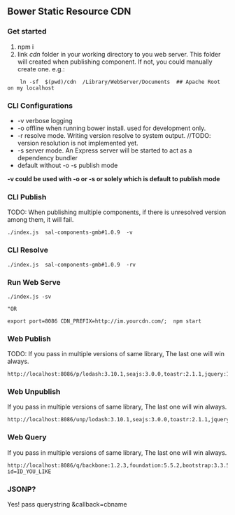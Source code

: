 ## Bower Static Resource CDN

### Get started

1. npm i
1. link *cdn* folder in your working directory to you web server. This folder will created when publishing component.  If not, you could manually create one.
e.g.:

```
    ln -sf  $(pwd)/cdn  /Library/WebServer/Documents  ## Apache Root on my localhost  
```


### CLI Configurations
* -v verbose logging
* -o offline when running bower install. used for development only.
* -r resolve mode. Writing version resolve to system output. //TODO: version resolution is not implemented yet.
* -s server mode. An Express server will be started to act as a dependency bundler
* default without -o -s publish mode

**-v could be used with -o or -s or solely which is default to publish mode**


### CLI Publish

TODO:
When publishing multiple components, if there is unresolved version among them, it will fail.  

```
./index.js  sal-components-gmb#1.0.9  -v
```

### CLI Resolve
```
./index.js  sal-components-gmb#1.0.9  -rv
```

### Run Web Serve

```
./index.js -sv

"OR

export port=8086 CDN_PREFIX=http://im.yourcdn.com/;  npm start
```

### Web Publish
TODO:
If you pass in multiple versions of same library, The last one will win always.

```
http://localhost:8086/p/lodash:3.10.1,seajs:3.0.0,toastr:2.1.1,jquery:1.11.1,jquery:2.1.4
```


### Web Unpublish
If you pass in multiple versions of same library, The last one will win always.

```
http://localhost:8086/unp/lodash:3.10.1,seajs:3.0.0,toastr:2.1.1,jquery:1.11.1,jquery:2.1.4
```

### Web Query
If you pass in multiple versions of same library, The last one will win always.

```
http://localhost:8086/q/backbone:1.2.3,foundation:5.5.2,bootstrap:3.3.5,d3:3.3.5,jquery:1.11.1/shim/jquery:1.11.1,d3:3.3.3?id=ID_YOU_LIKE
```

### JSONP? 
Yes! pass querystring &callback=cbname

